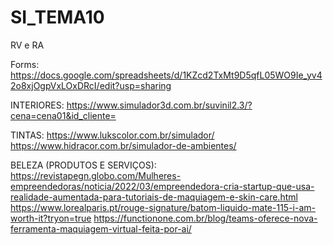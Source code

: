 # SI_TEMA10
RV e RA

Forms: https://docs.google.com/spreadsheets/d/1KZcd2TxMt9D5qfL05WO9Ie_yv42o8xjOgpVxLOxDRcI/edit?usp=sharing

INTERIORES:
https://www.simulador3d.com.br/suvinil2.3/?cena=cena01&id_cliente=

TINTAS:
https://www.lukscolor.com.br/simulador/
https://www.hidracor.com.br/simulador-de-ambientes/

BELEZA (PRODUTOS E SERVIÇOS):
https://revistapegn.globo.com/Mulheres-empreendedoras/noticia/2022/03/empreendedora-cria-startup-que-usa-realidade-aumentada-para-tutoriais-de-maquiagem-e-skin-care.html
https://www.lorealparis.pt/rouge-signature/batom-liquido-mate-115-i-am-worth-it?tryon=true
https://functionone.com.br/blog/teams-oferece-nova-ferramenta-maquiagem-virtual-feita-por-ai/
